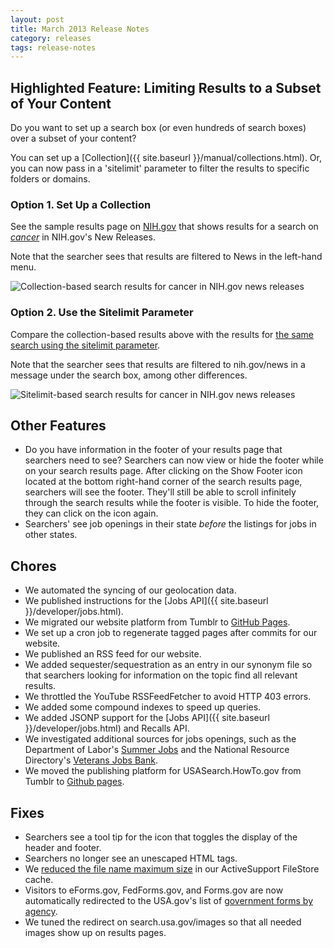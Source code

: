 ```yaml
---
layout: post
title: March 2013 Release Notes
category: releases
tags: release-notes
---
```


## Highlighted Feature: Limiting Results to a Subset of Your Content

Do you want to set up a search box (or even hundreds of search boxes) over a subset of your content?

You can set up a [Collection]({{ site.baseurl }}/manual/collections.html). Or, you can now pass in a 'sitelimit' parameter to filter the results to specific folders or domains.

### Option 1. Set Up a Collection

See the sample results page on [NIH.gov](https://www.nih.gov) that shows results for a search on [*cancer*](https://search.nih.gov/search/docs?affiliate=nih&dc=565&query=cancer) in NIH.gov's New Releases.

Note that the searcher sees that results are filtered to News in the left-hand menu.

![Collection-based search results for cancer in NIH.gov news releases](https://d3qcdigd1fhos0.cloudfront.net/blog/img/nih-collection.png)

### Option 2. Use the Sitelimit Parameter

Compare the collection-based results above with the results for [the same search using the sitelimit parameter](https://search.usa.gov/search?affiliate=nih&query=cancer&sitelimit=nih.gov/news).

Note that the searcher sees that results are filtered to nih.gov/news in a message under the search box, among other differences.

![Sitelimit-based search results for cancer in NIH.gov news releases](https://d3qcdigd1fhos0.cloudfront.net/blog/img/nih-sitelimit.png)

## Other Features

* Do you have information in the footer of your results page that searchers need to see? Searchers can now view or hide the footer while on your search results page. After clicking on the Show Footer icon located at the bottom right-hand corner of the search results page, searchers will see the footer. They'll still be able to scroll infinitely through the search results while the footer is visible. To hide the footer, they can click on the icon again.
* Searchers' see job openings in their state *before* the listings for jobs in other states.

## Chores

* We automated the syncing of our geolocation data.
* We published instructions for the [Jobs API]({{ site.baseurl }}/developer/jobs.html).
* We migrated our website platform from Tumblr to [GitHub Pages](https://pages.github.com).
* We set up a cron job to regenerate tagged pages after commits for our website.
* We published an RSS feed for our website.
* We added sequester/sequestration as an entry in our synonym file so that searchers looking for information on the topic find all relevant results.
* We throttled the YouTube RSSFeedFetcher to avoid HTTP 403 errors.
* We added some compound indexes to speed up queries.
* We added JSONP support for the [Jobs API]({{ site.baseurl }}/developer/jobs.html) and Recalls API.
* We investigated additional sources for jobs openings, such as the Department of Labor's [Summer Jobs](https://developer.dol.gov/DOL-SUMMERJOBS-SERVICE.htm) and the National Resource Directory's [Veterans Jobs Bank](https://www.nrd.gov/home/api/veterans_job_search).
* We moved the publishing platform for USASearch.HowTo.gov from Tumblr to [Github pages](https://pages.github.com).

## Fixes

* Searchers see a tool tip for the icon that toggles the display of the header and footer.
* Searchers no longer see an unescaped HTML tags.
* We [reduced the file name maximum size](https://github.com/rails/rails/pull/4911) in our ActiveSupport FileStore cache.
* Visitors to eForms.gov, FedForms.gov, and Forms.gov are now automatically redirected to the USA.gov's list of [government forms by agency](https://www.usa.gov/Topics/Reference-Shelf/forms.shtml).
* We tuned the redirect on search.usa.gov/images so that all needed images show up on results pages.